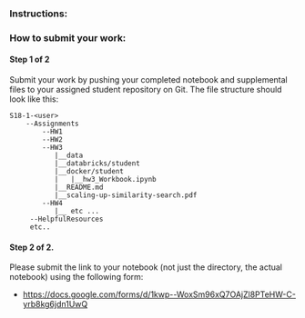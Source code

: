 ### Instructions:

### How to submit your work:
#### Step 1 of 2

Submit your work by pushing your completed notebook and supplemental files to your assigned student repository on Git. The file structure should look like this:

```
S18-1-<user>
    --Assignments
        --HW1
        --HW2
        --HW3
           |__data
           |__databricks/student
           |__docker/student
           |   |__hw3_Workbook.ipynb
           |__README.md
           |__scaling-up-similarity-search.pdf
        --HW4
           |__ etc ...
     --HelpfulResources
     etc..
```

#### Step 2 of 2.
Please submit the link to your notebook (not just the directory, the actual notebook) using the following form:
-  https://docs.google.com/forms/d/1kwp--WoxSm96xQ7OAjZl8PTeHW-C-yrb8kg6jdn1UwQ